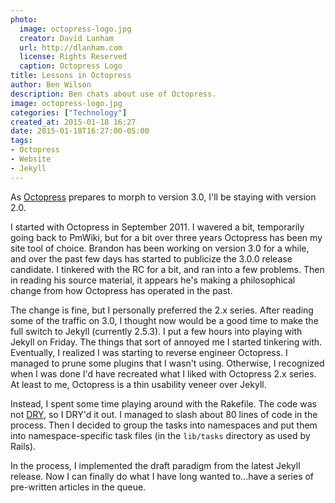```yaml
---
photo:
  image: octopress-logo.jpg
  creator: David Lanham
  url: http://dlanham.com
  license: Rights Reserved
  caption: Octopress Logo
title: Lessons in Octopress
author: Ben Wilson
description: Ben chats about use of Octopress.
image: octopress-logo.jpg
categories: ["Technology"]
created_at: 2015-01-18 16:27
date: 2015-01-18T16:27:00-05:00
tags:
- Octopress
- Website
- Jekyll
---
```

<!--Lead Paragraph-->

As [Octopress](http://octopress.org) prepares to morph to version 3.0, I'll be staying with version 2.0.

<!--more-->

I started with Octopress in September 2011. I wavered a bit, temporarily going back to PmWiki, but for a bit over three years Octopress has been my site tool of choice. Brandon has been working on version 3.0 for a while, and over the past few days has started to publicize the 3.0.0 release candidate. I tinkered with the RC for a bit, and ran into a few problems. Then in reading his source material, it appears he's making a philosophical change from how Octopress has operated in the past.

The change is fine, but I personally preferred the 2.x series. After reading some of the traffic on 3.0, I thought now would be a good time to make the full switch to Jekyll (currently 2.5.3). I put a few hours into playing with Jekyll on Friday. The things that sort of annoyed me I started tinkering with. Eventually, I realized I was starting to reverse engineer Octopress. I managed to prune some plugins that I wasn't using. Otherwise, I recognized when I was done I'd have recreated what I liked with Octopress 2.x series. At least to me, Octopress is a thin usability veneer over Jekyll.

Instead, I spent some time playing around with the Rakefile. The code was not [DRY](http://en.wikipedia.org/wiki/Don%27t_repeat_yourself), so I DRY'd it out. I managed to slash about 80 lines of code in the process. Then I decided to group the tasks into namespaces and put them into namespace-specific task files (in the `lib/tasks` directory as used by Rails).

In the process, I implemented the draft paradigm from the latest Jekyll release. Now I can finally do what I have long wanted to...have a series of pre-written articles in the queue.
